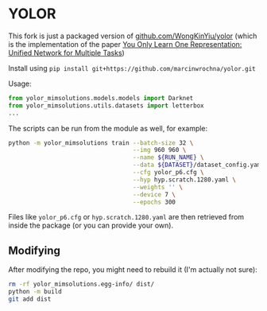 # YOLOR
This fork is just a packaged version of [github.com/WongKinYiu/yolor](https://github.com/WongKinYiu/yolor) (which is the implementation of the paper [You Only Learn One Representation: Unified Network for Multiple Tasks](https://arxiv.org/abs/2105.04206))

Install using `pip install git+https://github.com/marcinwrochna/yolor.git`

Usage:
```python
from yolor_mimsolutions.models.models import Darknet
from yolor_mimsolutions.utils.datasets import letterbox
...
```

The scripts can be run from the module as well, for example:
```bash
python -m yolor_mimsolutions train --batch-size 32 \
                                   --img 960 960 \
                                   --name ${RUN_NAME} \
                                   --data ${DATASET}/dataset_config.yaml \
                                   --cfg yolor_p6.cfg \
                                   --hyp hyp.scratch.1280.yaml \
                                   --weights '' \
                                   --device 7 \
                                   --epochs 300
```
Files like `yolor_p6.cfg` or `hyp.scratch.1280.yaml` are then retrieved from inside the package (or you can provide your own).

## Modifying
After modifying the repo, you might need to rebuild it (I'm actually not sure):
```bash
rm -rf yolor_mimsolutions.egg-info/ dist/
python -m build 
git add dist
```

